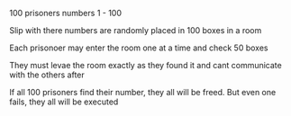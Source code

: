 100 prisoners numbers 1 - 100

Slip with there numbers are randomly placed in 100 boxes in a room

Each prisonoer may enter the room one at a time and check 50 boxes

They must levae the room exactly as they found it and cant communicate with the others after

If all 100 prisoners find their number, they all will be freed. But even one fails, they all will be executed

